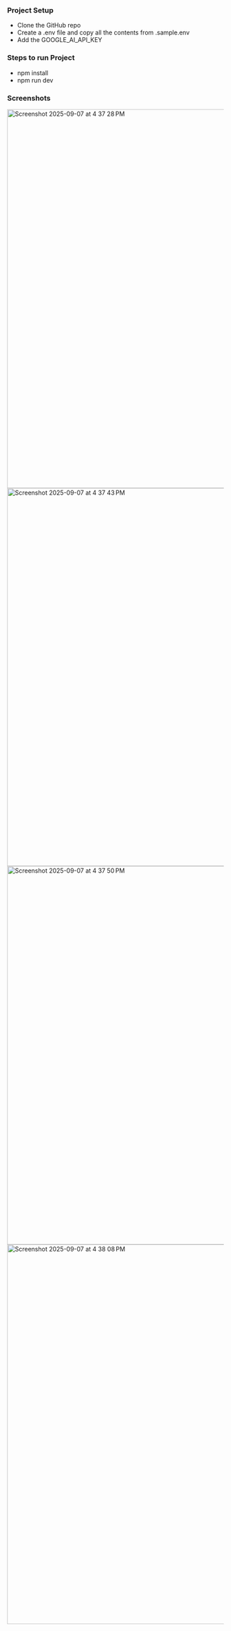### Project Setup

- Clone the GitHub repo
- Create a .env file and copy all the contents from .sample.env
- Add the GOOGLE_AI_API_KEY


### Steps to run Project
- npm install
- npm run dev


### Screenshots
<img width="1707" height="880" alt="Screenshot 2025-09-07 at 4 37 28 PM" src="https://github.com/user-attachments/assets/8e92d454-6ef3-4282-bbd3-c72f00e0cf3f" />
<img width="1708" height="878" alt="Screenshot 2025-09-07 at 4 37 43 PM" src="https://github.com/user-attachments/assets/4ffc54da-e85e-4c13-b448-13cb8fe483f3" />
<img width="1710" height="879" alt="Screenshot 2025-09-07 at 4 37 50 PM" src="https://github.com/user-attachments/assets/31eeea6e-d887-46fa-9867-f1a915d43525" />
<img width="1710" height="882" alt="Screenshot 2025-09-07 at 4 38 08 PM" src="https://github.com/user-attachments/assets/c0c42003-dd03-4aca-891d-e18e62ec9108" />
